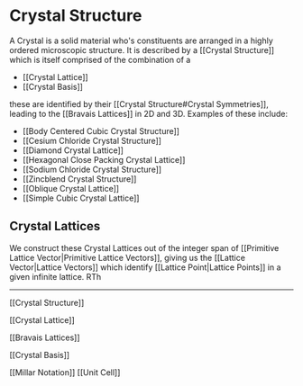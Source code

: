 # Crystal Structure

A Crystal is a solid material who's constituents are arranged in a highly ordered microscopic structure. It is described by a [[Crystal Structure]] which is itself comprised of the combination of a

- [[Crystal Lattice]]
- [[Crystal Basis]]

these are identified by their [[Crystal Structure#Crystal Symmetries]], leading to the [[Bravais Lattices]] in 2D and 3D. Examples of these include:

- [[Body Centered Cubic Crystal Structure]]
- [[Cesium Chloride Crystal Structure]]
- [[Diamond Crystal Lattice]]
- [[Hexagonal Close Packing Crystal Lattice]]
- [[Sodium Chloride Crystal Structure]]
- [[Zincblend Crystal Structure]]
- [[Oblique Crystal Lattice]]
- [[Simple Cubic Crystal Lattice]]


## Crystal Lattices

We construct these Crystal Lattices out of the integer span of [[Primitive Lattice Vector|Primitive Lattice Vectors]], giving us the [[Lattice Vector|Lattice Vectors]] which identify [[Lattice Point|Lattice Points]] in a given infinite lattice. RTh


---

[[Crystal Structure]]

[[Crystal Lattice]]

[[Bravais Lattices]]

[[Crystal Basis]]



[[Millar Notation]]
[[Unit Cell]]
